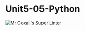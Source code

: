 # Unit5-05-Python
[![Mr Coxall's Super Linter](https://github.com/ICS3U-Programming-Spencer-S/Unit5-05-Python/workflows/Mr%20Coxall's%20Super%20Linter/badge.svg)](https://github.com/ICS3U-Programming-Spencer-S/Unit5-05-Python/actions/)
